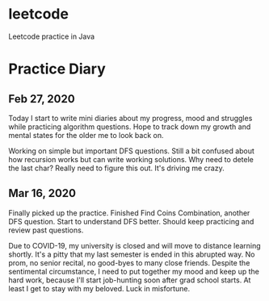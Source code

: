 # leetcode
Leetcode practice in Java

# Practice Diary
## Feb 27, 2020

Today I start to write mini diaries about my progress, mood and struggles while practicing algorithm questions. Hope to track down my growth and mental states for the older me to look back on.

Working on simple but important DFS questions. Still a bit confused about how recursion works but can write working solutions. Why need to detele the last char? Really need to figure this out. It's driving me crazy.

## Mar 16, 2020

Finally picked up the practice. Finished Find Coins Combination, another DFS question. Start to understand DFS better. Should keep practicing and review past questions. 

Due to COVID-19, my university is closed and will move to distance learning shortly. It's a pitty that my last semester is ended in this abrupted way. No prom, no senior recital, no good-byes to many close friends. Despite the sentimental circumstance, I need to put together my mood and keep up the hard work, because I'll start job-hunting soon after grad school starts. At least I get to stay with my beloved. Luck in misfortune. 
